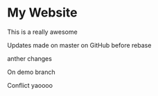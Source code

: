 # My Website

This is a really awesome

Updates made on master on GitHub before rebase

anther changes

On demo branch

Conflict yaoooo